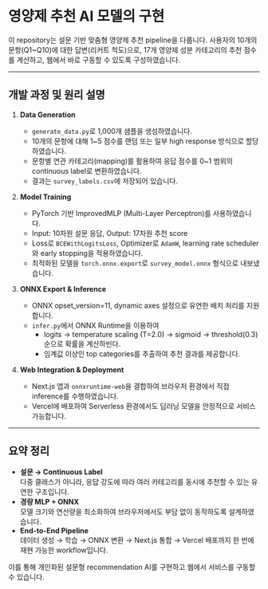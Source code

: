 # 영양제 추천 AI 모델의 구현

이 repository는 설문 기반 맞춤형 영양제 추천 pipeline을 다룹니다.
사용자의 10개의 문항(Q1~Q10)에 대한 답변(리커트 척도)으로, 17개 영양제 성분 카테고리의 추천 점수를 계산하고, 웹에서 바로 구동할 수 있도록 구성하였습니다.

---

## 개발 과정 및 원리 설명

1. **Data Generation**

   - `generate_data.py`로 1,000개 샘플을 생성하였습니다.
   - 10개의 문항에 대해 1~5 점수를 랜덤 또는 일부 high response 방식으로 할당하였습니다.
   - 문항별 연관 카테고리(mapping)를 활용하여 응답 점수를 0~1 범위의 continuous label로 변환하였습니다.
   - 결과는 `survey_labels.csv`에 저장되어 있습니다.

2. **Model Training**

   - PyTorch 기반 ImprovedMLP (Multi-Layer Perceptron)를 사용하였습니다.
   - Input: 10차원 설문 응답, Output: 17차원 추천 score
   - Loss로 `BCEWithLogitsLoss`, Optimizer로 `AdamW`, learning rate scheduler와 early stopping을 적용하였습니다.
   - 최적화된 모델을 `torch.onnx.export`로 `survey_model.onnx` 형식으로 내보냈습니다.

3. **ONNX Export & Inference**

   - ONNX opset_version=11, dynamic axes 설정으로 유연한 배치 처리를 지원합니다.
   - `infer.py`에서 ONNX Runtime을 이용하여
     - logits → temperature scaling (T=2.0) → sigmoid → threshold(0.3) 순으로 확률을 계산하빈다.
     - 임계값 이상인 top categories를 추출하여 추천 결과를 제공합니다.

4. **Web Integration & Deployment**
   - Next.js 앱과 `onnxruntime-web`을 결합하여 브라우저 환경에서 직접 inference를 수행하였습니다.
   - Vercel에 배포하여 Serverless 환경에서도 딥러닝 모델을 안정적으로 서비스 가능합니다.

---

## 요약 정리

- **설문 → Continuous Label**  
  다중 클래스가 아니라, 응답 강도에 따라 여러 카테고리를 동시에 추천할 수 있는 유연한 구조입니다.
- **경량 MLP + ONNX**  
  모델 크기와 연산량을 최소화하여 브라우저에서도 부담 없이 동작하도록 설계하였습니다.
- **End-to-End Pipeline**  
  데이터 생성 → 학습 → ONNX 변환 → Next.js 통합 → Vercel 배포까지 한 번에 재현 가능한 workflow입니다.

이를 통해 개인화된 설문형 recommendation AI를 구현하고 웹에서 서비스를 구동할 수 있습니다.
